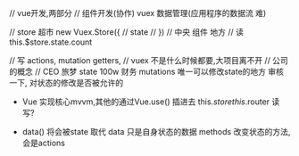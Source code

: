 // vue开发,两部分
// 组件开发(协作)  vuex 数据管理(应用程序的数据流 难)

// store   超市  new Vuex.Store({
//   state
// })
// 中央  组件 地方
// 读  this.$store.state.count

// 写 actions, mutation getters, 
// vuex 不是什么时候都要,大项目离不开
// 公司的概念
// CEO 旅梦  state 100w
财务 mutations 唯一可以修改state的地方
审核一下, 对状态的修改是否被允许的

- Vue 实现核心mvvm,其他的通过Vue.use() 插进去
  this.$store
  this.$router
读
写?

- data() 将会被state 取代
  data 只是自身状态的数据
  methods 改变状态的方法, 会是actions 